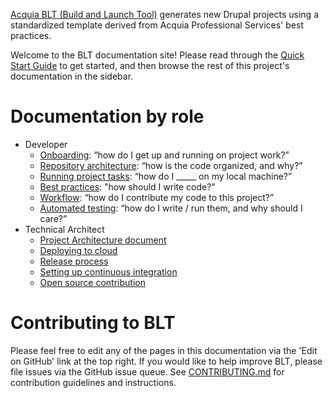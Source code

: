 [Acquia BLT (Build and Launch Tool)](https://github.com/acquia/blt) generates new Drupal projects using a standardized template derived from Acquia Professional Services' best practices.

Welcome to the BLT documentation site! Please read through the [Quick Start Guide](https://github.com/acquia/blt/INSTALL.md) to get started, and then browse the rest of this project's documentation in the sidebar.

# Documentation by role

* Developer
    * [Onboarding](readme/onboarding.md): “how do I get up and running on project work?”
    * [Repository architecture](readme/repo-architecture.md): “how is the code organized, and why?”
    * [Running project tasks](readme/project-tasks.md): “how do I _____ on my local machine?”
    * [Best practices](readme/best-practices.md): "how should I write code?"
    * [Workflow](readme/dev-workflow.md): “how do I contribute my code to this project?”
    * [Automated testing](readme/testing.md): “how do I write / run them, and why should I care?”
* Technical Architect
    * [Project Architecture document](readme/architecture.md)
    * [Deploying to cloud](readme/deploy.md)
    * [Release process](readme/release-process.md)
    * [Setting up continuous integration](readme/ci.md)
    * [Open source contribution](readme/os-contribution.md)

# Contributing to BLT

Please feel free to edit any of the pages in this documentation via the 'Edit on GitHub' link at the top right. If you would like to help improve BLT, please file issues via the GitHub issue queue. See [CONTRIBUTING.md](CONTRIBUTING.md) for contribution guidelines and instructions.
